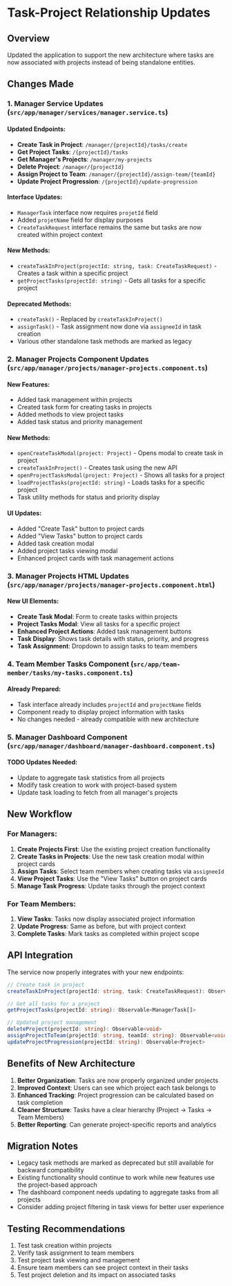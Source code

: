 # Task-Project Relationship Updates

## Overview
Updated the application to support the new architecture where tasks are now associated with projects instead of being standalone entities.

## Changes Made

### 1. Manager Service Updates (`src/app/manager/services/manager.service.ts`)

#### Updated Endpoints:
- **Create Task in Project**: `/manager/{projectId}/tasks/create`
- **Get Project Tasks**: `/{projectId}/tasks`
- **Get Manager's Projects**: `/manager/my-projects`
- **Delete Project**: `/manager/{projectId}`
- **Assign Project to Team**: `/manager/{projectId}/assign-team/{teamId}`
- **Update Project Progression**: `/{projectId}/update-progression`

#### Interface Updates:
- `ManagerTask` interface now requires `projetId` field
- Added `projetName` field for display purposes
- `CreateTaskRequest` interface remains the same but tasks are now created within project context

#### New Methods:
- `createTaskInProject(projectId: string, task: CreateTaskRequest)` - Creates a task within a specific project
- `getProjectTasks(projectId: string)` - Gets all tasks for a specific project

#### Deprecated Methods:
- `createTask()` - Replaced by `createTaskInProject()`
- `assignTask()` - Task assignment now done via `assigneeId` in task creation
- Various other standalone task methods are marked as legacy

### 2. Manager Projects Component Updates (`src/app/manager/projects/manager-projects.component.ts`)

#### New Features:
- Added task management within projects
- Created task form for creating tasks in projects
- Added methods to view project tasks
- Added task status and priority management

#### New Methods:
- `openCreateTaskModal(project: Project)` - Opens modal to create task in project
- `createTaskInProject()` - Creates task using the new API
- `openProjectTasksModal(project: Project)` - Shows all tasks for a project
- `loadProjectTasks(projectId: string)` - Loads tasks for a specific project
- Task utility methods for status and priority display

#### UI Updates:
- Added "Create Task" button to project cards
- Added "View Tasks" button to project cards
- Added task creation modal
- Added project tasks viewing modal
- Enhanced project cards with task management actions

### 3. Manager Projects HTML Updates (`src/app/manager/projects/manager-projects.component.html`)

#### New UI Elements:
- **Create Task Modal**: Form to create tasks within projects
- **Project Tasks Modal**: View all tasks for a specific project
- **Enhanced Project Actions**: Added task management buttons
- **Task Display**: Shows task details with status, priority, and progress
- **Task Assignment**: Dropdown to assign tasks to team members

### 4. Team Member Tasks Component (`src/app/team-member/tasks/my-tasks.component.ts`)

#### Already Prepared:
- Task interface already includes `projectId` and `projectName` fields
- Component ready to display project information with tasks
- No changes needed - already compatible with new architecture

### 5. Manager Dashboard Component (`src/app/manager/dashboard/manager-dashboard.component.ts`)

#### TODO Updates Needed:
- Update to aggregate task statistics from all projects
- Modify task creation to work with project-based system
- Update task loading to fetch from all manager's projects

## New Workflow

### For Managers:
1. **Create Projects First**: Use the existing project creation functionality
2. **Create Tasks in Projects**: Use the new task creation modal within project cards
3. **Assign Tasks**: Select team members when creating tasks via `assigneeId`
4. **View Project Tasks**: Use the "View Tasks" button on project cards
5. **Manage Task Progress**: Update tasks through the project context

### For Team Members:
1. **View Tasks**: Tasks now display associated project information
2. **Update Progress**: Same as before, but with project context
3. **Complete Tasks**: Mark tasks as completed within project scope

## API Integration

The service now properly integrates with your new endpoints:

```typescript
// Create task in project
createTaskInProject(projectId: string, task: CreateTaskRequest): Observable<ManagerTask>

// Get all tasks for a project
getProjectTasks(projectId: string): Observable<ManagerTask[]>

// Updated project management
deleteProject(projectId: string): Observable<void>
assignProjectToTeam(projectId: string, teamId: string): Observable<void>
updateProjectProgression(projectId: string): Observable<Project>
```

## Benefits of New Architecture

1. **Better Organization**: Tasks are now properly organized under projects
2. **Improved Context**: Users can see which project each task belongs to
3. **Enhanced Tracking**: Project progression can be calculated based on task completion
4. **Cleaner Structure**: Tasks have a clear hierarchy (Project → Tasks → Team Members)
5. **Better Reporting**: Can generate project-specific reports and analytics

## Migration Notes

- Legacy task methods are marked as deprecated but still available for backward compatibility
- Existing functionality should continue to work while new features use the project-based approach
- The dashboard component needs updating to aggregate tasks from all projects
- Consider adding project filtering in task views for better user experience

## Testing Recommendations

1. Test task creation within projects
2. Verify task assignment to team members
3. Test project task viewing and management
4. Ensure team members can see project context in their tasks
5. Test project deletion and its impact on associated tasks
